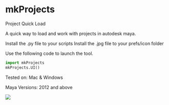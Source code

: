 mkProjects
==========

Project Quick Load

A quick way to load and work with projects in autodesk maya.

Install the .py file to your scripts
Install the .jpg file to your prefs/icon folder

Use the following code to launch the tool.
```python
import mkProjects
mkProjects.UI()
```
Tested on: Mac & Windows

Maya Versions: 2012 and above

![](https://github.com/atvKumar/mkProjects/blob/master/Sample.png?raw=true)
